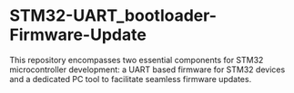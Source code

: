 # STM32-UART_bootloader-Firmware-Update
This repository encompasses two essential components for STM32 microcontroller development: a UART based firmware for STM32 devices and a dedicated PC tool to facilitate seamless firmware updates.
